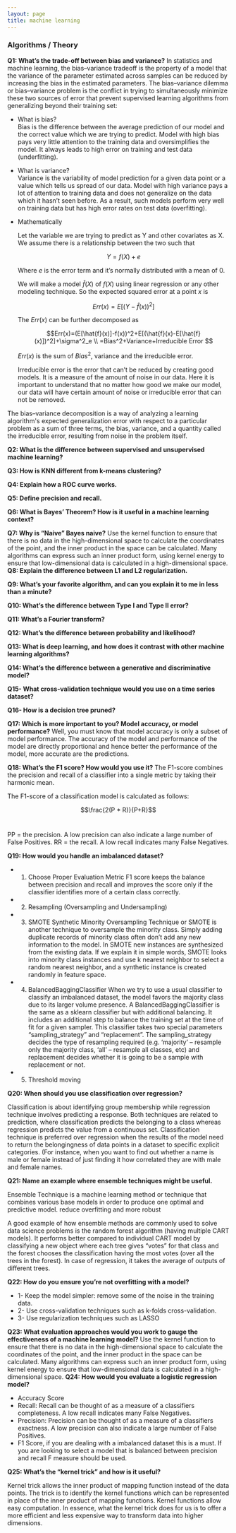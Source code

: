 ```yaml
---
layout: page
title: machine learning
---
```

### Algorithms / Theory

**Q1: What’s the trade-off between bias and variance?**
In statistics and machine learning, the bias–variance tradeoff is the property of a model that the variance of the parameter estimated across samples can be reduced by increasing the bias in the estimated parameters. The bias–variance dilemma or bias–variance problem is the conflict in trying to simultaneously minimize these two sources of error that prevent supervised learning algorithms from generalizing beyond their training set:

  * What is bias?    
    Bias is the difference between the average prediction of our model and the correct value which we are trying to predict. Model with high bias pays very little attention to the training data and oversimplifies the model. It always leads to high error on training and test data (underfitting).  
    
  * What is variance?    
    Variance is the variability of model prediction for a given data point or a value which tells us spread of our data. Model with high variance pays a lot of attention to training data and does not generalize on the data which it hasn’t seen before. As a result, such models perform very well on training data but has high error rates on test data (overfitting).   
    
  * Mathematically
  
    Let the variable we are trying to predict as Y and other covariates as X. We assume there is a relationship between the two such that

    $$Y=f(X) + e$$

    Where $e$ is the error term and it’s normally distributed with a mean of $0$.

    We will make a model $\hat{f}(X)$ of $f(X)$ using linear regression or any other modeling technique. So the expected squared error at a point $x$ is

    $$Err(x)=E[(Y-\hat{f}(x))^2]$$

    The $Err(x)$ can be further decomposed as

    $$Err(x)=(E[\hat{f}(x)]-f(x))^2+E[(\hat{f}(x)-E[\hat{f}(x)])^2]+\sigma^2_e \\
      =Bias^2+Variance+Irreducible Error
    $$

    $Err(x)$ is the sum of $Bias^2$, variance and the irreducible error.

    Irreducible error is the error that can’t be reduced by creating good models. It is a measure of the amount of noise in our data. Here it is important to understand that no matter how good we make our model, our data will have certain amount of noise or irreducible error that can not be removed.

The bias–variance decomposition is a way of analyzing a learning algorithm's expected generalization error with respect to a particular problem as a sum of three terms, the bias, variance, and a quantity called the irreducible error, resulting from noise in the problem itself.

**Q2: What is the difference between supervised and unsupervised machine learning?**

**Q3: How is KNN different from k-means clustering?**

**Q4: Explain how a ROC curve works.**

**Q5: Define precision and recall.**

**Q6: What is Bayes’ Theorem? How is it useful in a machine learning context?**

**Q7: Why is “Naive” Bayes naive?**
Use the kernel function to ensure that there is no data in the high-dimensional space to calculate the coordinates of the point, and the inner product in the space can be calculated. Many algorithms can express such an inner product form, using kernel energy to ensure that low-dimensional data is calculated in a high-dimensional space.
**Q8: Explain the difference between L1 and L2 regularization.**

**Q9: What’s your favorite algorithm, and can you explain it to me in less than a minute?**

**Q10: What’s the difference between Type I and Type II error?**

**Q11: What’s a Fourier transform?**

**Q12: What’s the difference between probability and likelihood?**

**Q13: What is deep learning, and how does it contrast with other machine learning algorithms?**

**Q14: What’s the difference between a generative and discriminative model?**

**Q15- What cross-validation technique would you use on a time series dataset?**

**Q16- How is a decision tree pruned?**

**Q17: Which is more important to you? Model accuracy, or model performance?**
Well, you must know that model accuracy is only a subset of model performance. The accuracy of the model and performance of the model are directly proportional and hence better the performance of the model, more accurate are the predictions.

**Q18: What’s the F1 score? How would you use it?**
The F1-score combines the precision and recall of a classifier into a single metric by taking their harmonic mean.

The F1-score of a classification model is calculated as follows:

$$\frac{2(P * R)}{P+R}$$​​ 

PP = the precision.  A low precision can also indicate a large number of False Positives.
RR = the recall. A low recall indicates many False Negatives.

**Q19: How would you handle an imbalanced dataset?**
  - 1. Choose Proper Evaluation Metric
  F1 score keeps the balance between precision and recall and improves the score only if the classifier identifies more of a certain class correctly.

  - 2. Resampling (Oversampling and Undersampling)

  - 3. SMOTE
  Synthetic Minority Oversampling Technique or SMOTE is another technique to oversample the minority class. Simply adding duplicate records of minority class often don’t add any new information to the model. In SMOTE new instances are synthesized from the existing data. If we explain it in simple words, SMOTE looks into minority class instances and use k nearest neighbor to select a random nearest neighbor, and a synthetic instance is created randomly in feature space.

  - 4. BalancedBaggingClassifier
  When we try to use a usual classifier to classify an imbalanced dataset, the model favors the majority class due to its larger volume presence. A BalancedBaggingClassifier is the same as a sklearn classifier but with additional balancing. It includes an additional step to balance the training set at the time of fit for a given sampler. This classifier takes two special parameters “sampling_strategy” and “replacement”. The sampling_strategy decides the type of resampling required (e.g. ‘majority’ – resample only the majority class, ‘all’ – resample all classes, etc) and replacement decides whether it is going to be a sample with replacement or not.

  - 5. Threshold moving

**Q20: When should you use classification over regression?**

Classification is about identifying group membership while regression technique involves predicting a response. Both techniques are related to prediction, where classification predicts the belonging to a class whereas regression predicts the value from a continuous set. Classification technique is preferred over regression when the results of the model need to return the belongingness of data points in a dataset to specific explicit categories. (For instance, when you want to find out whether a name is male or female instead of just finding it how correlated they are with male and female names.

**Q21: Name an example where ensemble techniques might be useful.**

Ensemble Technique is a machine learning method or technique that combines various base models in order to produce one optimal and predictive model. reduce overfitting and more robust

A good example of how ensemble methods are commonly used to solve data science problems is the random forest algorithm (having multiple CART models). It performs better compared to individual CART model by classifying a new object where each tree gives “votes” for that class and the forest chooses the classification having the most votes (over all the trees in the forest). In case of regression, it takes the average of outputs of different trees.

**Q22: How do you ensure you’re not overfitting with a model?**
  - 1- Keep the model simpler: remove some of the noise in the training data.
  - 2- Use cross-validation techniques such as k-folds cross-validation.
  - 3- Use regularization techniques such as LASSO

**Q23: What evaluation approaches would you work to gauge the effectiveness of a machine learning model?**
Use the kernel function to ensure that there is no data in the high-dimensional space to calculate the coordinates of the point, and the inner product in the space can be calculated. Many algorithms can express such an inner product form, using kernel energy to ensure that low-dimensional data is calculated in a high-dimensional space.
**Q24: How would you evaluate a logistic regression model?**
  - Accuracy Score
  - Recall: Recall can be thought of as a measure of a classifiers completeness. A low recall indicates many False Negatives.
  - Precision: Precision can be thought of as a measure of a classifiers exactness. A low precision can also indicate a large number of False Positives.
  - F1 Score, if you are dealing with a imbalanced dataset this is a must. If you are looking to select a model that is balanced between precision and recall F measure should be used.

**Q25: What’s the “kernel trick” and how is it useful?**

Kernel trick allows the inner product of mapping function instead of the data points. The trick is to identify the kernel functions which can be represented in place of the inner product of mapping functions. Kernel functions allow easy computation. In essence, what the kernel trick does for us is to offer a more efficient and less expensive way to transform data into higher dimensions.